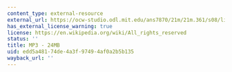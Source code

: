 ```yaml
---
content_type: external-resource
external_url: https://ocw-studio.odl.mit.edu/ans7870/21m/21m.361/s08/listening/0704_Fontana_Mixes_Feed_1-6.mp3
has_external_license_warning: true
license: https://en.wikipedia.org/wiki/All_rights_reserved
status: ''
title: MP3 - 24MB
uid: edd5a481-74de-4a3f-9749-4af0a2b5b135
wayback_url: ''
---
```

